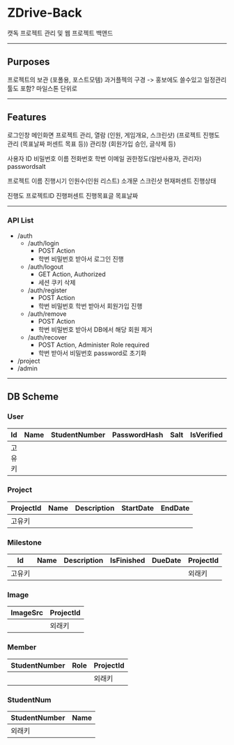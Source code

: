 # ZDrive-Back

캣독 프로젝트 관리 및 웹 프로젝트 백앤드

---

## Purposes

프로젝트의 보관 (포폴용, 포스트모템)
과거플젝의 구경 -> 홍보에도 쓸수있고
일정관리툴도 포함? 마일스톤 단위로

---

## Features

로그인창
메인화면
프로젝트 관리, 열람 (인원, 게임개요, 스크린샷)
(프로젝트 진행도 관리 (목표날짜 퍼센트 목표 등))
관리창 (회원가입 승인, 글삭제 등)

사용자
ID 비밀번호 이름 전화번호 학번 이메일 권한정도(일반사용자, 관리자) passwordsalt

프로젝트
이름 진행시기 인원수(인원 리스트) 소개문 스크린샷 현재퍼센트 진행상태

진행도
프로젝트ID 진행퍼센트 진행목표글 목표날짜

---

### API List

- /auth
    - /auth/login
        - POST Action
        - 학번 비밀번호 받아서 로그인 진행
    - /auth/logout
        - GET Action, Authorized
        - 세션 쿠키 삭제
    - /auth/register
        - POST Action
        - 학번 비밀번호 학번 받아서 회원가입 진행
    - /auth/remove
        - POST Action
        - 학번 비밀번호 받아서 DB에서 해당 회원 제거
    - /auth/recover
        - POST Action, Administer Role required
        - 학번 받아서 비밀번호 password로 초기화
- /project
- /admin

---

## DB Scheme

### User

| Id | Name | StudentNumber | PasswordHash | Salt | IsVerified | Authority |
| --- | --- | --- | --- | --- | --- | --- |
| 고유키 |  |  |  |  |  |  |

### Project

| ProjectId | Name | Description | StartDate | EndDate |
| --- | --- | --- | --- | --- |
| 고유키 |  |  |  |  |

### Milestone

| Id | Name | Description | IsFinished | DueDate | ProjectId |
| --- | --- | --- | --- | --- | --- |
| 고유키 |  |  |  |  | 외래키 |

### Image

| ImageSrc | ProjectId |
| --- | --- |
|  | 외래키 |

### Member

| StudentNumber | Role | ProjectId |
| --- | --- | --- |
|  |  | 외래키 |

### StudentNum

| StudentNumber | Name |
| --- | --- |
| 외래키 |  |